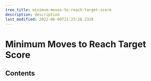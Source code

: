 ```yaml
---
tree_title: minimum-moves-to-reach-target-score
description: description
last_modified: 2022-06-09T21:23:28.2328
---
```


# Minimum Moves to Reach Target Score

## Contents

